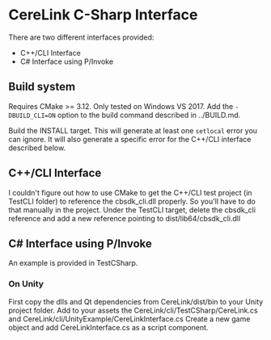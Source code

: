 # CereLink C-Sharp Interface

There are two different interfaces provided:

* C++/CLI Interface
* C# Interface using P/Invoke

## Build system

Requires CMake >= 3.12.
Only tested on Windows VS 2017.
Add the `-DBUILD_CLI=ON` option to the build command described in ../BUILD.md.

Build the INSTALL target. This will generate at least one `setlocal` error you can ignore.
It will also generate a specific error for the C++/CLI interface described below.

## C++/CLI Interface

I couldn't figure out how to use CMake to get the C++/CLI test project (in TestCLI folder) to 
reference the cbsdk_cli.dll properly. So you'll have to do that manually in the project.
Under the TestCLI target, delete the cbsdk_cli reference and add a new reference pointing to
dist/lib64/cbsdk_cli.dll

## C# Interface using P/Invoke

An example is provided in TestCSharp.

### On Unity

First copy the dlls and Qt dependencies from CereLink/dist/bin to your Unity project folder.
Add to your assets the CereLink/cli/TestCSharp/CereLink.cs and CereLink/cli/UnityExample/CereLinkInterface.cs
Create a new game object and add CereLinkInterface.cs as a script component.
